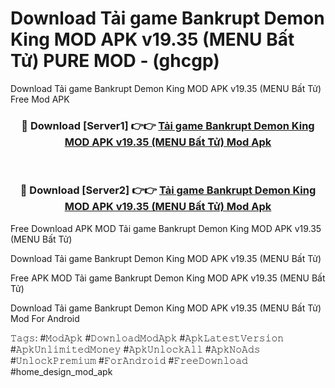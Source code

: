 # Download Tải game Bankrupt Demon King MOD APK v19.35 (MENU Bất Tử) PURE MOD - (ghcgp)
Download Tải game Bankrupt Demon King MOD APK v19.35 (MENU Bất Tử) Free Mod APK

<div align="center">
<h3>🔴 Download [Server1] 👉👉 <a href="https://apk-comot.site?title=Tải_game_Bankrupt_Demon_King_MOD_APK_v19.35_(MENU_Bất_Tử)">Tải game Bankrupt Demon King MOD APK v19.35 (MENU Bất Tử) Mod Apk</a></h3><br>

<h3>🔴 Download [Server2] 👉👉 <a href="https://apk-comot.site?title=Tải_game_Bankrupt_Demon_King_MOD_APK_v19.35_(MENU_Bất_Tử)">Tải game Bankrupt Demon King MOD APK v19.35 (MENU Bất Tử) Mod Apk</a></h3>
</div>


Free Download APK MOD Tải game Bankrupt Demon King MOD APK v19.35 (MENU Bất Tử)

Download Tải game Bankrupt Demon King MOD APK v19.35 (MENU Bất Tử) 

Free APK MOD Tải game Bankrupt Demon King MOD APK v19.35 (MENU Bất Tử) 

Download Tải game Bankrupt Demon King MOD APK v19.35 (MENU Bất Tử) Mod For Android

𝚃𝚊𝚐𝚜: #𝙼𝚘𝚍𝙰𝚙𝚔 #𝙳𝚘𝚠𝚗𝚕𝚘𝚊𝚍𝙼𝚘𝚍𝙰𝚙𝚔 #𝙰𝚙𝚔𝙻𝚊𝚝𝚎𝚜𝚝𝚅𝚎𝚛𝚜𝚒𝚘𝚗 #𝙰𝚙𝚔𝚄𝚗𝚕𝚒𝚖𝚒𝚝𝚎𝚍𝙼𝚘𝚗𝚎𝚢 #𝙰𝚙𝚔𝚄𝚗𝚕𝚘𝚌𝚔𝙰𝚕𝚕 #𝙰𝚙𝚔𝙽𝚘𝙰𝚍𝚜 #𝚄𝚗𝚕𝚘𝚌𝚔𝙿𝚛𝚎𝚖𝚒𝚞𝚖 #𝙵𝚘𝚛𝙰𝚗𝚍𝚛𝚘𝚒𝚍 #𝙵𝚛𝚎𝚎𝙳𝚘𝚠𝚗𝚕𝚘𝚊𝚍 #home_design_mod_apk